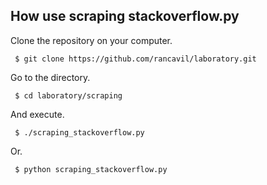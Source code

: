 How use scraping stackoverflow.py
---------------------------------

Clone the repository on your computer.

     $ git clone https://github.com/rancavil/laboratory.git

Go to the directory.

     $ cd laboratory/scraping

And execute.

     $ ./scraping_stackoverflow.py

Or.

     $ python scraping_stackoverflow.py



